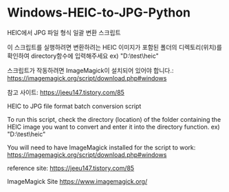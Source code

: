 # Windows-HEIC-to-JPG-Python

HEIC에서 JPG 파일 형식 일괄 변환 스크립트

이 스크립트를 실행하려면 변환하려는 HEIC 이미지가 포함된 폴더의 디렉토리(위치)를 확인하여 directory함수에 입력해주세요
ex) "D:\test\heic"

스크립트가 작동하려면 ImageMagick이 설치되어 있어야 합니다.: https://imagemagick.org/script/download.php#windows

참고 사이트:
https://jeeu147.tistory.com/85

HEIC to JPG file format batch conversion script

To run this script, check the directory (location) of the folder containing the HEIC image you want to convert and enter it into the directory function.
ex) "D:\test\heic"

You will need to have ImageMagick installed for the script to work: https://imagemagick.org/script/download.php#windows

reference site:
https://jeeu147.tistory.com/85

ImageMagick Site
https://www.imagemagick.org/
